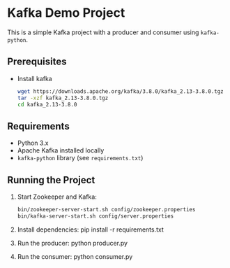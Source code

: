# Kafka Demo Project

This is a simple Kafka project with a producer and consumer using `kafka-python`.

## Prerequisites
- Install kafka
    ```bash
    wget https://downloads.apache.org/kafka/3.8.0/kafka_2.13-3.8.0.tgz
    tar -xzf kafka_2.13-3.8.0.tgz
    cd kafka_2.13-3.8.0

## Requirements

- Python 3.x
- Apache Kafka installed locally
- `kafka-python` library (see `requirements.txt`)

## Running the Project

1. Start Zookeeper and Kafka:
   ```bash
   bin/zookeeper-server-start.sh config/zookeeper.properties
   bin/kafka-server-start.sh config/server.properties

2. Install dependencies:
    pip install -r requirements.txt

3. Run the producer:
    python producer.py

4. Run the consumer:
    python consumer.py
